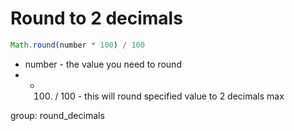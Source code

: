 # Round to 2 decimals

```javascript
Math.round(number * 100) / 100
```

- number - the value you need to round
- * 100) / 100 - this will round specified value to 2 decimals max

group: round_decimals
